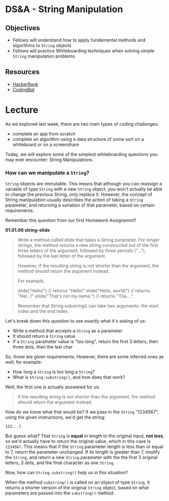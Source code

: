 # DS&A - String Manipulation

## Objectives

* Fellows will understand how to apply fundamental methods and algorithms to `String` objects
* Fellows will practice Whiteboarding techniques when solving simple `String` manipulation problems

## Resources

* [HackerRank]()
* [CodingBat]()

# Lecture

As we explored last week, there are two main types of coding challenges:

* complete an app from scratch
* complete an algorithm using a data structure of some sort on a whiteboard or on a screenshare

Today, we will explore some of the simplest whiteboarding questions you may ever encounter: String Manipulations.

### How can we manipulate a `String`?

`String` objects are immutable. This means that although you can reassign a variable of type `String` with a new `String` object, you won't actually be able to change the previous String, only replace it. However, the concept of String manipulation usually describes the action of taking a `String` parameter, and returning a variation of that parameter, based on certain requirements.

Remember this question from our first Homework Assignemnt?

**01.01.06 string-elide**

>Write a method called elide that takes a String parameter. For longer strings, the method returns a new string constructed out of the first three letters of the argument, followed by three periods ("..."), followed by the last letter of the argument.
>
>However, if the resulting string is not shorter than the argument, the method should return the argument instead.
>
>For example,
>
>elide("Hello!")               // returns "Hello!"
>elide("Hello, world!")        // returns "Hel...!"
>elide("That's not my name.")  // returns "Tha...."
>
>Remember that String.substring() can take two arguments: the start index and the end index.

Let's break down this question to see exactly what it's asking of us:
* Write a method that accepts a `String` as a parameter
* It should return a `String` value
* If a `String` parameter value is "too long", return the first 3 letters, then three dots, then the last char

So, those are given requirements. However, there are some inferred ones as well, for example:
* How long a `String` is too long a `String`?
* What is `String.substring()`, and how does that work?

Well, the first one is actually answered for us:
> if the resulting string is not shorter than the argument, the method should return the argument instead.

How do we know what that would be? If we pass in the `String` "1234567", using the given instructions, we'd get the string:

```
123...7
```

But guess what? That `String` is **equal** in length to the original input, **not less**, so we'd actually have to return the original value, which in this case is `1234567`. This means that if the `String` parameter length is less than or equal to 7, return the parameter unchanged. If its length is greater than 7, modify the `String`, and return a new `String` parameter with the the first 3 original letters, 3 dots, and the final character as one `String`.

Now, how can `String.substring()` help us in this situation?

When the method `substring()` is called on an object of type `String`, it returns a shorter version of the original `String` object, based on what parameters are passed into the `substring()` method.
